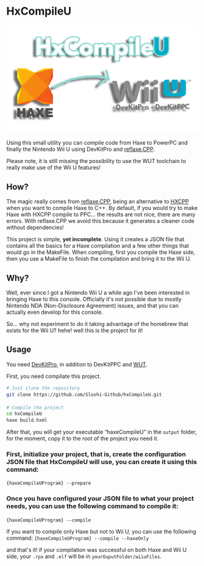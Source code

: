 # HxCompileU
![mainImage](https://github.com/Slushi-Github/hxCompileU/blob/main/docs/readme/MainImage.png)

Using this small utility you can compile code from Haxe to PowerPC and finally the Nintendo Wii U using DevKitPro and [reflaxe.CPP](https://github.com/SomeRanDev/reflaxe.CPP).

Please note, it is still missing the possibility to use the WUT toolchain to really make use of the Wii U features! 

## How?
The magic really comes from [reflaxe.CPP](https://github.com/SomeRanDev/reflaxe.CPP), being an alternative to [HXCPP](https://github.com/HaxeFoundation/hxcpp) when you want to compile Haxe to C++.
By default, if you would try to make Haxe with HXCPP compile to PPC... the results are not nice, there are many errors. With reflaxe.CPP we avoid this because it generates a cleaner code without dependencies!

This project is simple, **yet incomplete**. Using it creates a JSON file that contains all the basics for a Haxe compilation and a few other things that would go in the MakeFile.
When compiling, first you compile the Haxe side, then you use a MakeFile to finish the compilation and bring it to the Wii U.

## Why?
Well, ever since I got a Nintendo Wii U a while ago I've been interested in bringing Haxe to this console. 
Officially it's not possible due to mostly Nintendo NDA (Non-Disclosure Agreement) issues, and that you can actually even develop for this console.

So... why not experiment to do it taking advantage of the homebrew that exists for the Wii U? hehe! well this is the project for it!

## Usage

You need [DevKitPro](https://devkitpro.org/wiki/Getting_Started), in addition to DevKitPPC and [WUT](https://github.com/devkitPro/wut).

First, you need compilate this project.

```bash
# Just clone the repository
git clone https://github.com/Slushi-Github/hxCompileU.git

# Compile the project
cd hxCompileU
haxe build.hxml
```

After that, you will get your executable “haxeCompileU” in the ``output`` folder, for the moment, copy it to the root of the project you need it.

### First, initialize your project, that is, create the configuration JSON file that HxCompileU will use, you can create it using this command:
``{haxeCompileUProgram} --prepare``

### Once you have configured your JSON file to what your project needs, you can use the following command to compile it:
``{haxeCompileUProgram} --compile``

If you want to compile only Haxe but not to Wii U, you can use the following command:
``{haxeCompileUProgram} --compile --haxeOnly``

and that's it! if your compilation was successful on both Haxe and Wii U side, your ``.rpx`` and ``.elf`` will be in ``yourOuputFolder/wiiuFiles``.